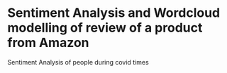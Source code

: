 # Sentiment Analysis and Wordcloud modelling of review of a product from Amazon
Sentiment Analysis of people during covid times
